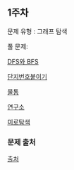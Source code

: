 ## 1주차

문제 유형 : 그래프 탐색

풀 문제:

[DFS와 BFS](https://www.acmicpc.net/problem/1260)

[단지번호붙이기](https://www.acmicpc.net/problem/2667)

[물통](https://www.acmicpc.net/problem/2251)

[연구소](https://www.acmicpc.net/problem/14502)

[미로탐색](https://www.acmicpc.net/problem/2178)


### 문제 출처

[출처](https://github.com/rhs0266/FastCampus/tree/main/%EA%B0%95%EC%9D%98%20%EC%9E%90%EB%A3%8C/02-%EC%95%8C%EA%B3%A0%EB%A6%AC%EC%A6%98/09~11-%EA%B7%B8%EB%9E%98%ED%94%84%20%ED%83%90%EC%83%89)
